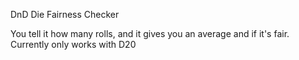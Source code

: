 DnD Die Fairness Checker

You tell it how many rolls, and it gives you an average and if it's fair.
Currently only works with D20